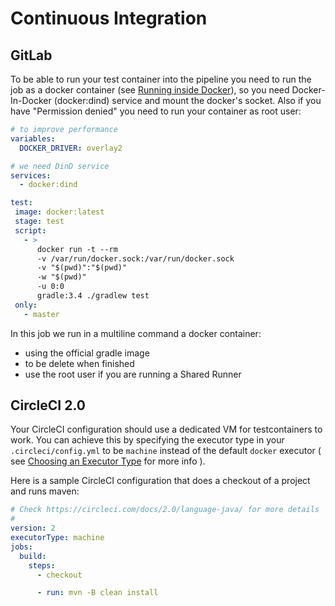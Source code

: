 # Continuous Integration

## GitLab


To be able to run your test container into the pipeline you need to run the job as a docker container (see [Running inside Docker](usage/inside_docker.md)),
so you need Docker-In-Docker (docker:dind) service and mount the docker's socket. Also if you have "Permission denied" you
need to run your container as root user:

```yml
# to improve performance
variables:
  DOCKER_DRIVER: overlay2

# we need DinD service
services:
  - docker:dind

test:
 image: docker:latest
 stage: test
 script:
   - >
      docker run -t --rm 
      -v /var/run/docker.sock:/var/run/docker.sock
      -v "$(pwd)":"$(pwd)"
      -w "$(pwd)"
      -u 0:0
      gradle:3.4 ./gradlew test
 only:
   - master
```

In this job we run in a multiline command a docker container:
* using the official gradle image
* to be delete when finished
* use the root user if you are running a Shared Runner


## CircleCI 2.0

Your CircleCI configuration should use a dedicated VM for testcontainers to work. You can achieve this by specifying the 
executor type in your `.circleci/config.yml` to be `machine` instead of the default `docker` executor ( see [Choosing an Executor Type](https://circleci.com/docs/2.0/executor-types/) for more info ).  

Here is a sample CircleCI configuration that does a checkout of a project and runs maven:

```yml
# Check https://circleci.com/docs/2.0/language-java/ for more details
#
version: 2
executorType: machine
jobs:
  build:
    steps:
      - checkout

      - run: mvn -B clean install
```
